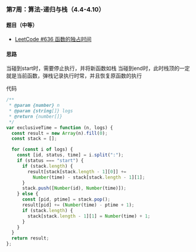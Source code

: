 ### 第7周：算法-递归与栈（4.4-4.10）

#### 题目（中等）

- [LeetCode #636 函数的独占时间](https://leetcode-cn.com/problems/exclusive-time-of-functions/)


#### 思路

当碰到start时，需要停止执行，并将新函数如栈
当碰到end时，此时栈顶的一定就是当前函数，弹栈记录执行时常，并且恢复原函数的执行

代码

```javascript
/**
 * @param {number} n
 * @param {string[]} logs
 * @return {number[]}
 */
var exclusiveTime = function (n, logs) {
  const result = new Array(n).fill(0);
  const stack = [];

  for (const i of logs) {
    const [id, status, time] = i.split(":");
    if (status === "start") {
      if (stack.length) {
        result[stack[stack.length - 1][0]] +=
          Number(time) - stack[stack.length - 1][1];
      }
      stack.push([Number(id), Number(time)]);
    } else {
      const [pid, ptime] = stack.pop();
      result[pid] += (Number(time) - ptime + 1);
      if (stack.length) {
        stack[stack.length - 1][1] = Number(time) + 1;
      }
    }
  }
  return result;
};

```